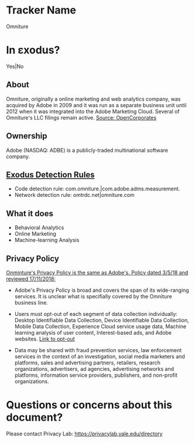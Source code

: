 # Tracker Name
Omniture

# In εxodus?
Yes|No

## About

Omniture, originally a online marketing and web analytics company, was acquired by Adobe in 2009 and it was run as a separate business unit until 2012 when it was integrated into the Adobe Marketing Cloud.  Several of Omniture's LLC filings remain active. [Source: OpenCorporates](https://opencorporates.com/companies/us_de/3077923)

## Ownership

Adobe (NASDAQ: ADBE) is a publicly-traded multinational software company.

## [Exodus Detection Rules](https://exodus-privacy.eu.org)

* Code detection rule: com.omniture.|com.adobe.adms.measurement.
* Network detection rule: omtrdc\.net|omniture\.com

## What it does

* Behavioral Analytics
* Online Marketing
* Machine-learning Analysis

## Privacy Policy

[Onminture's Privacy Policy is the same as Adobe's. Policy dated 3/5/18 and reviewed 17/11/2018:](https://www.adobe.com/privacy/policy.html)

* Adobe's Privacy Policy is broad and covers the span of its wide-ranging services.  It is unclear what is specifially covered by the Omniture business line.  

* Users must opt-out of each segment of data collection individually: Desktop Identifiable Data Collection, Device Identifiable Data Collection, Mobile Data Collection, Experience Cloud service usage data,
Machine learning analysis of user content, Interest-based ads, and Adobe websites.  [Link to opt-out](https://www.adobe.com/privacy/opt-out.html)

* Data may be shared with fraud prevention services, law enforcement services in the context of an investigation, social media marketers and platforms, sales and advertising partners, retailers, research organizations, advertisers, ad agencies, advertising networks and platforms, information service providers, publishers, and non-profit organizations.


# Questions or concerns about this document?
Please contact Privacy Lab: https://privacylab.yale.edu/directory
